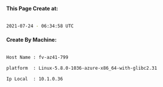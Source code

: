 
   
#### This Page Create at:

```bash

2021-07-24 - 06:34:58 UTC

```

#### Create By Machine:

```bash

Host Name : fv-az41-799

platform  : Linux-5.8.0-1036-azure-x86_64-with-glibc2.31

Ip Local  : 10.1.0.36

```

